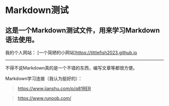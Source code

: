 # Markdown测试
## 这是一个Markdown测试文件，用来学习Markdown语法使用。

我的个人网站：
[一个简陋的小网站]https://littlefish2023.github.io

------

不得不说Markdown真的是一个不错的东西，编写文章等都很方便。

Markdown学习连接（我认为挺好的）：
>https://www.jianshu.com/p/q81RER

>https://www.runoob.com/
